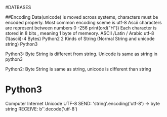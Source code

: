 #DATBASES

##Encoding
Data(unicode) is moved across systems,  characters must be encoded properly.
Most common encoding sceme is utf-8
Ascii
characters are represent between numbers 0 -256
print(ord("H"))
Each character is stored in 8 bits , meaning 1 byte of memeory.
ASCII /Latin / Arabic
utf-8 (1(ascii)-4 Bytes)
Python2
2 Kinds of String (Normal String and unicode string)
Python3

Python3: Byte String is different from string.
Unicode is same as string in python3

Python2: Byte String is same as string, unicode is different than string

Python3
=======
Computer  Internet
Unicode    UTF-8
SEND: 'string'.encoding('utf-8') -> byte string
RECEIVE: b''.decode('utf-8')
